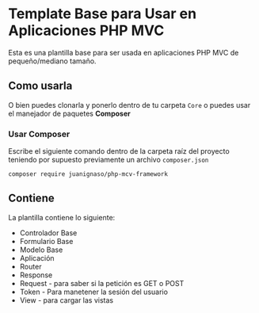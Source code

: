 # Template Base para Usar en Aplicaciones PHP MVC

Esta es una plantilla base para ser usada en aplicaciones PHP MVC de pequeño/mediano tamaño.

## Como usarla
O bien puedes clonarla y ponerlo dentro de tu carpeta `Core` o puedes usar el manejador de paquetes **Composer**

### Usar Composer

Escribe el siguiente comando dentro de la carpeta raíz del proyecto teniendo por supuesto previamente un archivo `composer.json`

```
composer require juanignaso/php-mcv-framework
```

## Contiene
La plantilla contiene lo siguiente:

<ul>
  <li>Controlador Base</li>
  <li>Formulario Base</li>
  <li>Modelo Base</li>  
  <li>Aplicación</li>
  <li>Router</li>
  <li>Response</li>
  <li>Request - para saber si la petición es GET o POST </li>
  <li>Token - Para manetener la sesión del usuario</li>
  <li>View - para cargar las vistas</li>
</ul>
